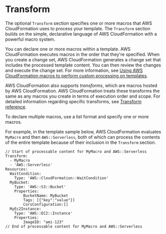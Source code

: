 # Transform<a name="transform-section-structure"></a>

The optional `Transform` section specifies one or more macros that AWS CloudFormation uses to process your template\. The `Transform` section builds on the simple, declarative language of AWS CloudFormation with a powerful macro system\.

You can declare one or more macros within a template\. AWS CloudFormation executes macros in the order that they're specified\. When you create a change set, AWS CloudFormation generates a change set that includes the processed template content\. You can then review the changes and execute the change set\. For more information, see [Using AWS CloudFormation macros to perform custom processing on templates](template-macros.md)\.

AWS CloudFormation also supports _transforms_, which are macros hosted by AWS CloudFormation\. AWS CloudFormation treats these transforms the same as any macros you create in terms of execution order and scope\. For detailed information regarding specific transforms, see [Transform reference](https://docs.aws.amazon.com/AWSCloudFormation/latest/UserGuide/transform-reference.html)\.

To declare multiple macros, use a list format and specify one or more macros\.

For example, in the template sample below, AWS CloudFormation evaluates `MyMacro` and then `AWS::Serverless`, both of which can process the contents of the entire template because of their inclusion in the `Transform` section\.

```
// Start of processable content for MyMacro and AWS::Serverless
Transform:
  - MyMacro
  - 'AWS::Serverless'
Resources:
  WaitCondition:
    Type: 'AWS::CloudFormation::WaitCondition'
  MyBucket:
    Type: 'AWS::S3::Bucket'
    Properties:
        BucketName: MyBucket
        Tags: [{"key":"value"}]
        CorsConfiguration:[]
  MyEc2Instance:
    Type: 'AWS::EC2::Instance'
    Properties:
        ImageID: "ami-123"
// End of processable content for MyMacro and AWS::Serverless
```
